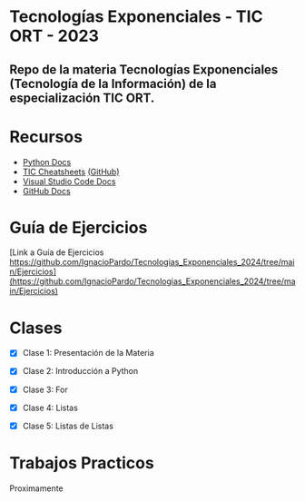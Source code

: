 # Tecnologías Exponenciales - TIC ORT - 2023

## Repo de la materia Tecnologías Exponenciales (Tecnología de la Información) de la especialización TIC ORT.

# Recursos

- [Python Docs](https://docs.python.org/3/)
- [TIC Cheatsheets](https://cheatsheets-nachovigilante.vercel.app/) [(GitHub)](https://github.com/nachovigilante/cheatsheets)
- [Visual Studio Code Docs](https://code.visualstudio.com/docs)
- [GitHub Docs](https://docs.github.com/en)

# Guía de Ejercicios

[Link a Guía de Ejercicios https://github.com/IgnacioPardo/Tecnologias_Exponenciales_2024/tree/main/Ejercicios](https://github.com/IgnacioPardo/Tecnologias_Exponenciales_2024/tree/main/Ejercicios)

# Clases

- [x] Clase 1: Presentación de la Materia
- [x] Clase 2: Introducción a Python
- [x] Clase 3: For
- [X] Clase 4: Listas
- [X] Clase 5: Listas de Listas


# Trabajos Practicos

Proximamente
